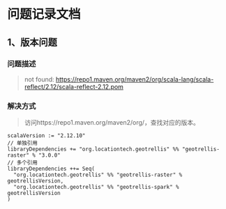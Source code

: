 # 问题记录文档
## 1、版本问题
### 问题描述
> not found: https://repo1.maven.org/maven2/org/scala-lang/scala-reflect/2.12/scala-reflect-2.12.pom
### 解决方式
> 访问https://repo1.maven.org/maven2/org/，查找对应的版本。
```
scalaVersion := "2.12.10"
// 单独引用
libraryDependencies += "org.locationtech.geotrellis" %% "geotrellis-raster" % "3.0.0"
// 多个引用
libraryDependencies ++= Seq(
  "org.locationtech.geotrellis" %% "geotrellis-raster" % geotrellisVersion,
  "org.locationtech.geotrellis" %% "geotrellis-spark" % geotrellisVersion
)
```
